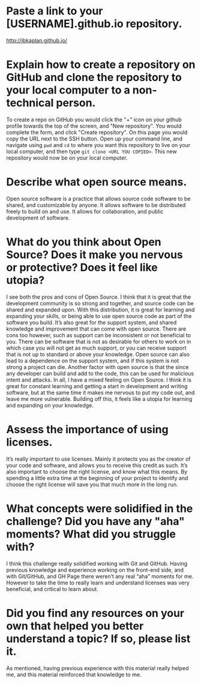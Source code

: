 # Paste a link to your [USERNAME].github.io repository.

http://jbkaplan.github.io/


# Explain how to create a repository on GitHub and clone the repository to your local computer to a non-technical person.

To create a repo on GitHub you would click the "+" icon on your github profile towards the top of the screen, and "New repository". You would complete the form, and click "Create repository". On this page you would copy the URL next to the SSH button. Open up your command line, and navigate using `pwd` and `cd` to where you want this repository to live on your local computer, and then type `git clone <URL YOU COPIED>`. This new repository would now be on your local computer.


# Describe what open source means.

Open source software is a practice that allows source code software to be shared, and customizable by anyone. It allows software to be distributed freely to build on and use. It allows for collaboration, and public development of software.


# What do you think about Open Source? Does it make you nervous or protective? Does it feel like utopia?

I see both the pros and cons of Open Source. I think that it is great that the development community is so strong and together, and source code can be shared and expanded upon. With this distribution, it is great for learning and expanding your skills, or being able to use open source code as part of the software you build. It’s also great for the support system, and shared knowledge and improvement that can come with open source. There are cons too however, such as support can be inconsistent or not beneficial to you. There can be software that is not as desirable for others to work on in which case you will not get as much support, or you can receive support that is not up to standard or above your knowledge. Open source can also lead to a dependence on the support system, and if this system is not strong a project can die. Another factor with open source is that the since any developer can build and add to the code, this can be used for malicious intent and attacks. In all, I have a mixed feeling on Open Source. I think it is great for constant learning and getting a start in development and writing software, but at the same time it makes me nervous to put my code out, and leave me more vulnerable. Building off this, it feels like a utopia for learning and expanding on your knowledge.


# Assess the importance of using licenses.

It’s really important to use licenses. Mainly it protects you as the creator of your code and software, and allows you to receive this credit as such. It’s also important to choose the right license, and know what this means. By spending a little extra time at the beginning of your project to identify and choose the right license will save you that much more in the long run.


# What concepts were solidified in the challenge? Did you have any "aha" moments? What did you struggle with?

I think this challenge really solidified working with Git and GitHub. Having previous knowledge and experience working on the front-end side, and with Git/GitHub, and GH Page there weren’t any real “aha” moments for me. However to take the time to really learn and understand licenses was very beneficial, and critical to learn about.


# Did you find any resources on your own that helped you better understand a topic? If so, please list it.

As mentioned, having previous experience with this material really helped me, and this material reinforced that knowledge to me.

